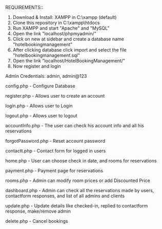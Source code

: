 REQUIREMENTS::
1. Download & Install: XAMPP in C:\xampp (default)
2. Clone this repository in C:\xampp\htdocs
3. Run XAMPP and start "Apache" and "MySQL"
4. Open the link "localhost/phpmyadmin/"
5. Click on new at sidebar and create a database name "hotelbookingmanagement"
6. After clicking database click import and select the file "hotelbookingmanagement.sql"
4. Open the link "localhost/HotelBookingManagement/"
8. Now register and login

Admin Credentials: admin, admin@123

config.php - Configure Database

register.php - Allows user to create an account

login.php - Allows user to Login

logout.php - Allows user to logout

accountInfo.php - The user can check his account info and all his reservations

forgotPassword.php - Reset account password

contactt.php - Contact form for logged in users

home.php - User can choose check in date, and rooms for reservations

payment.php - Payment page for reservations

rooms.php - Admin can modify room prices or add Discounted Price

dashboard.php - Admin can check all the reservations made by users, contactform responses, and list of all admins and clients

update.php - Update details like checked-in, replied to contactform response, make/remove admin

delete.php - Cancel bookings
